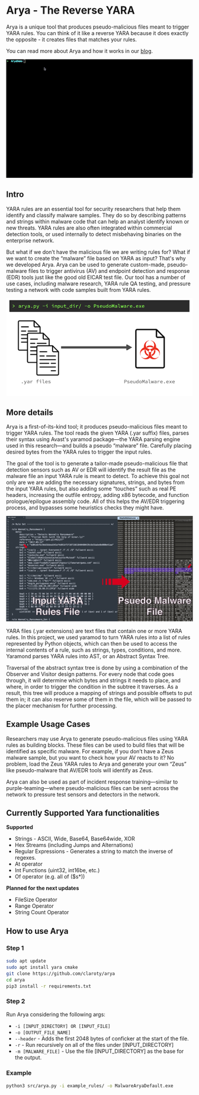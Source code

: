 # Arya - The Reverse YARA 
Arya is a unique tool that produces pseudo-malicious files meant to trigger YARA rules. You can think of it like a reverse YARA because it does exactly the opposite - it creates files that matches your rules.

You can read more about Arya and how it works in our [blog](https://claroty.com/2022/03/16/blog-research-arya-the-new-tailor-made-eicar-using-yara/).

![Arya Demo](img/demo.gif "Ayra Demo")

## Intro

YARA rules are an essential tool for security researchers that help them identify and classify malware samples. They do so by describing patterns and strings within malware code that can help an analyst identify known or new threats. YARA rules are also often integrated within commercial detection tools, or used internally to detect misbehaving binaries on the enterprise network.

But what if we don’t have the malicious file we are writing rules for? What if we want to create the “malware” file based on YARA as input? That's why we developed Arya. Arya can be used to generate custom-made, pseudo-malware files to trigger antivirus (AV) and endpoint detection and response (EDR) tools just like the good old EICAR test file. Our tool has a number of use cases, including malware research, YARA rule QA testing, and pressure testing a network with code samples built from YARA rules. 

![](img/ex1.png "")

## More details
Arya is a first-of-its-kind tool; it produces pseudo-malicious files meant to trigger YARA rules. The tool reads the given YARA (.yar suffix) files, parses their syntax using Avast's yaramod package—the YARA parsing engine used in this research—and builds a pseudo “malware” file. Carefully placing desired bytes from the YARA rules to trigger the input rules. 
 
The goal of the tool is to generate a tailor-made pseudo-malicious file that detection sensors such as AV or EDR will identify the result file as the malware file an input YARA rule is meant to detect. To achieve this goal not only are we are adding the necessary signatures, strings, and bytes from the input YARA rules, but also adding some “touches” such as real PE headers, increasing the outfile entropy, adding x86 bytecode, and function prologue/epilogue assembly code. All of this helps the AV/EDR triggering process, and bypasses some heuristics checks they might have.

![](img/ex2.png "")

YARA files (.yar extensions) are text files that contain one or more YARA rules. In this project, we used yaramod to turn YARA rules into a list of rules represented by Python objects, which can then be used to access the internal contents of a rule, such as strings, types, conditions, and more. Yaramond parses YARA rules into AST, or an Abstract Syntax Tree.

Traversal of the abstract syntax tree is done by using a combination of the Observer and Visitor design patterns. For every node that code goes through, it will determine which bytes and strings it needs to place, and where, in order to trigger the condition in the subtree it traverses. As a result, this tree will produce a mapping of strings and possible offsets to put them in; it can also reserve some of them in the file, which will be passed to the placer mechanism for further processing.


## Example Usage Cases
Researchers may use Arya to generate pseudo-malicious files using YARA rules as building blocks. These files can be used to build files that will be identified as specific malware. For example, if you don’t have a Zeus malware sample, but you want to check how your AV reacts to it? No problem, load the Zeus YARA rules to Arya and generate your own “Zeus” like pseudo-malware that AV/EDR tools will identify as Zeus.

Arya can also be used as part of incident response training—similar to purple-teaming—where pseudo-malicious files can be sent across the network to pressure test sensors and detectors in the network.


## Currently Supported Yara functionalities
**Supported**
- Strings - ASCII, Wide, Base64, Base64wide, XOR
- Hex Streams (including Jumps and Alternations)
- Regular Expressions - Generates a string to match the inverse of regexes.
- At operator
- Int Functions (uint32, int16be, etc.)
- Of operator (e.g. all of ($s*))

**Planned for the next updates**
- FileSize Operator
- Range Operator
- String Count Operator

## How to use Arya
### Step 1
```bash
sudo apt update
sudo apt install yara cmake
git clone https://github.com/claroty/arya
cd arya
pip3 install -r requirements.txt
```

### Step 2
Run Arya considering the following args:
* `-i [INPUT_DIRECTORY] OR [INPUT_FILE]`
* `-o [OUTPUT_FILE_NAME]`
* `--header` - Adds the first 2048 bytes of conficker at the start of the file.
* `-r` - Run recursively on all of the files under \[INPUT_DIRECTORY]
* `-m [MALWARE_FILE]` - Use the file \[INPUT_DIRECTORY] as the base for the output.

### Example

```bash
python3 src/arya.py -i example_rules/ -o MalwareAryaDefault.exe
```

